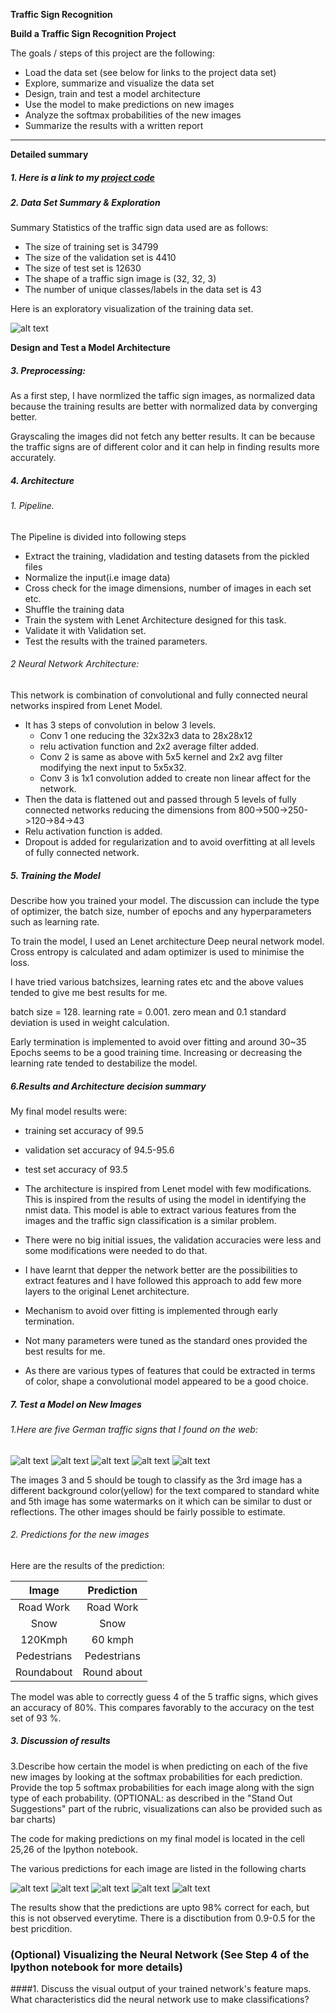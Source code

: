 **Traffic Sign Recognition** 


**Build a Traffic Sign Recognition Project**

The goals / steps of this project are the following:
* Load the data set (see below for links to the project data set)
* Explore, summarize and visualize the data set
* Design, train and test a model architecture
* Use the model to make predictions on new images
* Analyze the softmax probabilities of the new images
* Summarize the results with a written report


[//]: # (Image References)

[image1]: ./traffic_data.png "traffic_data"
[image2]: ./examples/grayscale.jpg "Grayscaling"
[image3]: ./examples/random_noise.jpg "Random Noise"
[image4]: ./web_img/rsz_01.jpg "Traffic Sign 1"
[image5]: ./web_img/rsz_02.jpg "Traffic Sign 2"
[image6]: ./web_img/rsz_03.jpg "Traffic Sign 3"
[image7]: ./web_img/rsz_04.jpg "Traffic Sign 4"
[image8]: ./web_img/rsz_05.jpg "Traffic Sign 5"

[image9]: ./web_img/25.png "Traffic Sign 1"
[image10]: ./web_img/30.png "Traffic Sign 2"
[image11]: ./web_img/8.png "Traffic Sign 3"
[image12]: ./web_img/27.png "Traffic Sign 4"
[image13]: ./web_img/40.png "Traffic Sign 5"

---
**Detailed summary**

##### 1. Here is a link to my [project code](https://github.com/pkorivi/traffic_sign_classifier_project/blob/master/Traffic_Sign_Classifier.ipynb)

##### 2. Data Set Summary & Exploration

Summary Statistics of the traffic sign data used are as follows:
* The size of training set is 34799
* The size of the validation set is 4410
* The size of test set is 12630
* The shape of a traffic sign image is (32, 32, 3)
* The number of unique classes/labels in the data set is 43

Here is an exploratory visualization of the training data set.

![alt text][image1]

**Design and Test a Model Architecture**

##### 3. Preprocessing:

As a first step, I have normlized the taffic sign images, as normalized data because the training results are better with normalized data by converging better. 

Grayscaling the images did not fetch any better results. It can be because the traffic signs are of different color and it can help in finding results more accurately. 


##### 4. Architecture


###### 1. Pipeline.

The Pipeline is divided into following steps
* Extract the training, vladidation and testing datasets from the pickled files
* Normalize the input(i.e image data)
* Cross check for the image dimensions, number of images in each set etc. 
* Shuffle the training data
* Train the system with Lenet Architecture designed for this task. 
* Validate it with Validation set.
* Test the results with the trained parameters. 

###### 2 Neural Network Architecture:

This network is combination of convolutional and fully connected neural networks inspired from Lenet Model. 
* It has 3 steps of convolution in below 3 levels. 
  * Conv 1 one reducing the 32x32x3 data to 28x28x12 
  * relu activation function and 2x2 average filter added.
  * Conv 2 is same as above with 5x5 kernel and 2x2 avg filter modifying the next input to 5x5x32.
  * Conv 3 is 1x1 convolution added to create non linear affect for the network. 
* Then the data is flattened out and passed through 5 levels of fully connected networks reducing the dimensions from 800->500->250->120->84->43 
* Relu activation function is added.
* Dropout is added for regularization and to avoid overfitting at all levels of fully connected network.


##### 5. Training the Model

Describe how you trained your model. The discussion can include the type of optimizer, the batch size, number of epochs and any hyperparameters such as learning rate.

To train the model, I used an Lenet architecture Deep neural network model. Cross entropy is calculated and adam optimizer is used to minimise the loss. 

I have tried various batchsizes, learning rates etc and the above values tended to give me best results for me.

batch size = 128.
learning rate = 0.001.
zero mean and 0.1 standard deviation is used in weight calculation. 

Early termination is implemented to avoid over fitting and around 30~35 Epochs seems to be a good training time. Increasing or decreasing the learning rate tended to destabilize the model.  

##### 6.Results and Architecture decision summary 
My final model results were:
* training set accuracy of 99.5
* validation set accuracy of 94.5-95.6 
* test set accuracy of 93.5

* The architecture is inspired from Lenet model with few modifications. This is inspired from the results of using the model in identifying the nmist data. This model is able to extract various features from the images and the traffic sign classification is a similar problem. 
* There were no big initial issues, the validation accuracies were less and some modifications were needed to do that.
* I have learnt that depper the network better are the possibilities to extract features and I have followed this approach to add few more layers to the original Lenet architecture. 
* Mechanism to avoid over fitting is implemented through early termination.
* Not many parameters were tuned as the standard ones provided the best results for me. 
* As there are various types of features that could be extracted in terms of color, shape a convolutional model appeared to be a good choice.
 

##### 7. Test a Model on New Images

###### 1.Here are five German traffic signs that I found on the web:

![alt text][image4] ![alt text][image5] ![alt text][image6] 
![alt text][image7] ![alt text][image8]

The images 3 and 5 should be tough to classify as the 3rd image has a different background color(yellow) for the text compared to standard white and 5th image has some watermarks on it which can be similar to dust or reflections. The other images should be fairly possible to estimate. 

###### 2. Predictions for the new images

Here are the results of the prediction:

| Image			        |     Prediction	        					| 
|:---------------------:|:---------------------------------------------:| 
| Road Work      		| Road Work  									| 
| Snow     			| Snow										|
| 120Kmph					| 60 kmph											|
| Pedestrians	      		| Pedestrians					 				|
| Roundabout			| Round about      							|


The model was able to correctly guess 4 of the 5 traffic signs, which gives an accuracy of 80%. This compares favorably to the accuracy on the test set of 93 %.

##### 3. Discussion of results

3.Describe how certain the model is when predicting on each of the five new images by looking at the softmax probabilities for each prediction. Provide the top 5 softmax probabilities for each image along with the sign type of each probability. (OPTIONAL: as described in the "Stand Out Suggestions" part of the rubric, visualizations can also be provided such as bar charts)

The code for making predictions on my final model is located in the cell 25,26 of the Ipython notebook.

The various predictions for each image are listed in the following charts

![alt text][image9] ![alt text][image10] ![alt text][image11] 
![alt text][image12] ![alt text][image13]

The results show that the predictions are upto 98% correct for each, but this is not observed everytime. There is a disctibution from 0.9-0.5 for the best pricdition.

### (Optional) Visualizing the Neural Network (See Step 4 of the Ipython notebook for more details)
####1. Discuss the visual output of your trained network's feature maps. What characteristics did the neural network use to make classifications?
